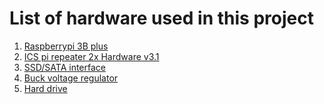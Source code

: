 # List of hardware used in this project

1) [Raspberrypi 3B plus](https://www.amazon.com/gp/product/B07BC6WH7V/ref=od_aui_detailpages00?ie=UTF8&psc=1)
2) [ICS pi repeater 2x Hardware v3.1](http://www.ics-ctrl.com/details/42)
3) [SSD/SATA interface](https://www.amazon.com/gp/product/B073CGQD9C/ref=od_aui_detailpages00?ie=UTF8&psc=1)
4) [Buck voltage regulator](https://www.amazon.com/gp/product/B073PQTMRP/ref=oh_aui_detailpage_o00_s00?ie=UTF8&psc=1)
5) [Hard drive](https://www.amazon.com/Black-Performance-Mobile-Hard-Drive/dp/B01DOL05OC)

